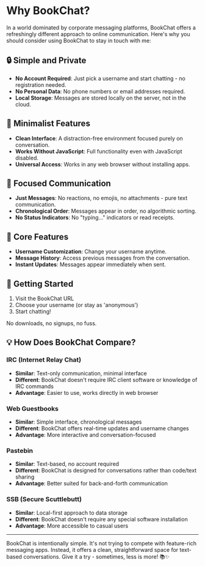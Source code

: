 # Why BookChat?

In a world dominated by corporate messaging platforms, BookChat offers a refreshingly different approach to online communication. Here's why you should consider using BookChat to stay in touch with me:

## 🔒 Simple and Private
- **No Account Required**: Just pick a username and start chatting - no registration needed.
- **No Personal Data**: No phone numbers or email addresses required.
- **Local Storage**: Messages are stored locally on the server, not in the cloud.

## 💫 Minimalist Features
- **Clean Interface**: A distraction-free environment focused purely on conversation.
- **Works Without JavaScript**: Full functionality even with JavaScript disabled.
- **Universal Access**: Works in any web browser without installing apps.

## 🌱 Focused Communication
- **Just Messages**: No reactions, no emojis, no attachments - pure text communication.
- **Chronological Order**: Messages appear in order, no algorithmic sorting.
- **No Status Indicators**: No "typing..." indicators or read receipts.

## 📝 Core Features
- **Username Customization**: Change your username anytime.
- **Message History**: Access previous messages from the conversation.
- **Instant Updates**: Messages appear immediately when sent.

## 🚀 Getting Started
1. Visit the BookChat URL
2. Choose your username (or stay as 'anonymous')
3. Start chatting!

No downloads, no signups, no fuss.

## 💡 How Does BookChat Compare?

### IRC (Internet Relay Chat)
- **Similar**: Text-only communication, minimal interface
- **Different**: BookChat doesn't require IRC client software or knowledge of IRC commands
- **Advantage**: Easier to use, works directly in web browser

### Web Guestbooks
- **Similar**: Simple interface, chronological messages
- **Different**: BookChat offers real-time updates and username changes
- **Advantage**: More interactive and conversation-focused

### Pastebin
- **Similar**: Text-based, no account required
- **Different**: BookChat is designed for conversations rather than code/text sharing
- **Advantage**: Better suited for back-and-forth communication

### SSB (Secure Scuttlebutt)
- **Similar**: Local-first approach to data storage
- **Different**: BookChat doesn't require any special software installation
- **Advantage**: More accessible to casual users

---

BookChat is intentionally simple. It's not trying to compete with feature-rich messaging apps. Instead, it offers a clean, straightforward space for text-based conversations. Give it a try - sometimes, less is more! 📚✨
